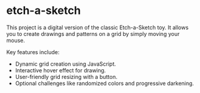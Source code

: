 # etch-a-sketch
This project is a digital version of the classic Etch-a-Sketch toy. It allows you to create drawings and patterns on a grid by simply moving your mouse.

Key features include:
- Dynamic grid creation using JavaScript.
- Interactive hover effect for drawing.
- User-friendly grid resizing with a button.
- Optional challenges like randomized colors and progressive darkening.